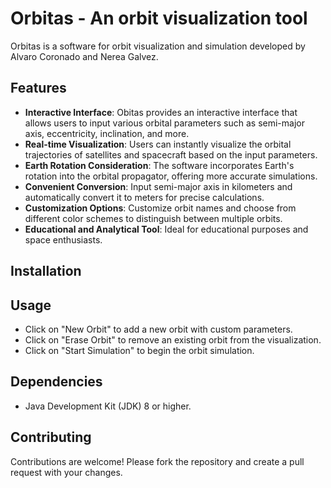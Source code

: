 # Orbitas - An orbit visualization tool

Orbitas is a software for orbit visualization and simulation developed by Alvaro Coronado and Nerea Galvez.

## Features
- **Interactive Interface**: Obitas provides an interactive interface that allows users to input various orbital parameters such as semi-major axis, eccentricity, inclination, and more.
- **Real-time Visualization**: Users can instantly visualize the orbital trajectories of satellites and spacecraft based on the input parameters.
- **Earth Rotation Consideration**: The software incorporates Earth's rotation into the orbital propagator, offering more accurate simulations.
- **Convenient Conversion**: Input semi-major axis in kilometers and automatically convert it to meters for precise calculations.
- **Customization Options**: Customize orbit names and choose from different color schemes to distinguish between multiple orbits.
- **Educational and Analytical Tool**: Ideal for educational purposes and space enthusiasts.

## Installation

## Usage

- Click on "New Orbit" to add a new orbit with custom parameters.
- Click on "Erase Orbit" to remove an existing orbit from the visualization.
- Click on "Start Simulation" to begin the orbit simulation.

## Dependencies

- Java Development Kit (JDK) 8 or higher.

## Contributing

Contributions are welcome! Please fork the repository and create a pull request with your changes.
